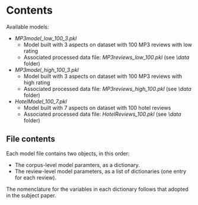 # Contents

Available models:
- *MP3model_low_100_3.pkl*
  - Model built with 3 aspects on dataset with 100 MP3 reviews with low rating
  - Associated processed data file: *MP3reviews_low_100.pkl* (see *\data* folder)
- *MP3model_high_100_3.pkl*
  - Model built with 3 aspects on dataset with 100 MP3 reviews with high rating
  - Associated processed data file: *MP3reviews_high_100.pkl* (see *\data* folder)
- *HotelModel_100_7.pkl*
  - Model built with 7 aspects on dataset with 100 hotel reviews
  - Associated processed data file: *HotelReviews_100.pkl* (see *\data* folder)

## File contents
Each model file contains two objects, in this order:
- The corpus-level model paramters, as a dictionary.
- The review-level model parameters, as a list of dictionaries (one entry for each review).

The nomenclature for the variables in each dictionary follows that adopted in the subject paper.
